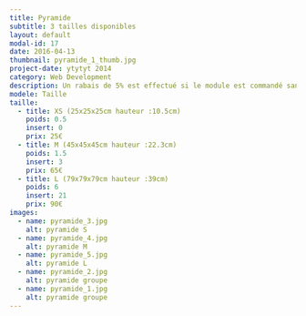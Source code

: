 ```yaml
---
title: Pyramide
subtitle: 3 tailles disponibles
layout: default
modal-id: 17
date: 2016-04-13
thumbnail: pyramide_1_thumb.jpg
project-date: ytytyt 2014
category: Web Development
description: Un rabais de 5% est effectué si le module est commandé sans inserts.
modele: Taille
taille:
  - title: XS (25x25x25cm hauteur :10.5cm)
    poids: 0.5
    insert: 0
    prix: 25€
  - title: M (45x45x45cm hauteur :22.3cm)
    poids: 1.5
    insert: 3
    prix: 65€
  - title: L (79x79x79cm hauteur :39cm)
    poids: 6
    insert: 21
    prix: 90€
images:
  - name: pyramide_3.jpg
    alt: pyramide S
  - name: pyramide_4.jpg
    alt: pyramide M
  - name: pyramide_5.jpg
    alt: pyramide L
  - name: pyramide_2.jpg
    alt: pyramide groupe
  - name: pyramide_1.jpg
    alt: pyramide groupe
---
```

